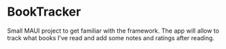 # BookTracker

Small MAUI project to get familiar with the framework. The app will allow to track what books I've read and add some notes and ratings after reading.
